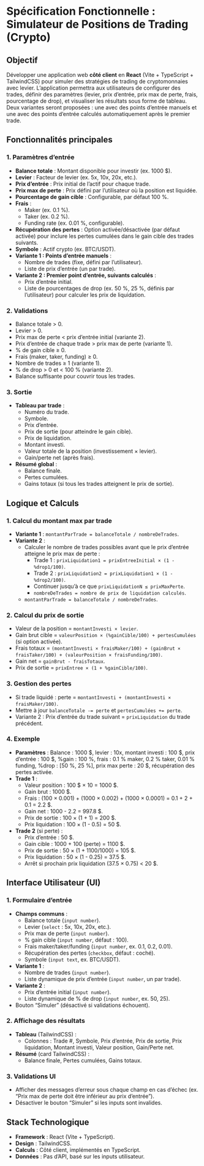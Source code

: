 # Spécification Fonctionnelle : Simulateur de Positions de Trading (Crypto)

## Objectif 

Développer une application web **côté client** en **React** (Vite + TypeScript + TailwindCSS) pour simuler des stratégies de trading de cryptomonnaies avec levier. L’application permettra aux utilisateurs de configurer des trades, définir des paramètres (levier, prix d’entrée, prix max de perte, frais, pourcentage de drop), et visualiser les résultats sous forme de tableau. Deux variantes seront proposées : une avec des points d’entrée manuels et une avec des points d’entrée calculés automatiquement après le premier trade.

## Fonctionnalités principales

### 1. Paramètres d’entrée
- **Balance totale** : Montant disponible pour investir (ex. 1000 $).
- **Levier** : Facteur de levier (ex. 5x, 10x, 20x, etc.).
- **Prix d’entrée** : Prix initial de l’actif pour chaque trade.
- **Prix max de perte** : Prix défini par l’utilisateur où la position est liquidée.
- **Pourcentage de gain cible** : Configurable, par défaut 100 %.
- **Frais** :
  - Maker (ex. 0.1 %).
  - Taker (ex. 0.2 %).
  - Funding rate (ex. 0.01 %, configurable).
- **Récupération des pertes** : Option activée/désactivée (par défaut activée) pour inclure les pertes cumulées dans le gain cible des trades suivants.
- **Symbole** : Actif crypto (ex. BTC/USDT).
- **Variante 1 : Points d’entrée manuels** :
  - Nombre de trades (fixe, défini par l’utilisateur).
  - Liste de prix d’entrée (un par trade).
- **Variante 2 : Premier point d’entrée, suivants calculés** :
  - Prix d’entrée initial.
  - Liste de pourcentages de drop (ex. 50 %, 25 %, définis par l’utilisateur) pour calculer les prix de liquidation.

### 2. Validations
- Balance totale > 0.
- Levier > 0.
- Prix max de perte < prix d’entrée initial (variante 2).
- Prix d’entrée de chaque trade > prix max de perte (variante 1).
- % de gain cible ≥ 0.
- Frais (maker, taker, funding) ≥ 0.
- Nombre de trades ≥ 1 (variante 1).
- % de drop > 0 et < 100 % (variante 2).
- Balance suffisante pour couvrir tous les trades.

### 3. Sortie
- **Tableau par trade** :
  - Numéro du trade.
  - Symbole.
  - Prix d’entrée.
  - Prix de sortie (pour atteindre le gain cible).
  - Prix de liquidation.
  - Montant investi.
  - Valeur totale de la position (investissement × levier).
  - Gain/perte net (après frais).
- **Résumé global** :
  - Balance finale.
  - Pertes cumulées.
  - Gains totaux (si tous les trades atteignent le prix de sortie).

## Logique et Calculs

### 1. Calcul du montant max par trade
- **Variante 1** : `montantParTrade = balanceTotale / nombreDeTrades`.
- **Variante 2** :
  - Calculer le nombre de trades possibles avant que le prix d’entrée atteigne le prix max de perte :
    - Trade 1 : `prixLiquidation1 = prixEntreeInitial × (1 - %drop1/100)`.
    - Trade 2 : `prixLiquidation2 = prixLiquidation1 × (1 - %drop2/100)`.
    - Continuer jusqu’à ce que `prixLiquidationN ≤ prixMaxPerte`.
    - `nombreDeTrades = nombre de prix de liquidation calculés`.
  - `montantParTrade = balanceTotale / nombreDeTrades`.

### 2. Calcul du prix de sortie
- Valeur de la position = `montantInvesti × levier`.
- Gain brut cible = `valeurPosition × (%gainCible/100) + pertesCumulées` (si option activée).
- Frais totaux = `(montantInvesti × fraisMaker/100) + (gainBrut × fraisTaker/100) + (valeurPosition × fraisFunding/100)`.
- Gain net = `gainBrut - fraisTotaux`.
- Prix de sortie = `prixEntree × (1 + %gainCible/100)`.

### 3. Gestion des pertes
- Si trade liquidé : perte = `montantInvesti + (montantInvesti × fraisMaker/100)`.
- Mettre à jour `balanceTotale -= perte` et `pertesCumulées += perte`.
- Variante 2 : Prix d’entrée du trade suivant = `prixLiquidation` du trade précédent.

### 4. Exemple
- **Paramètres** : Balance : 1000 $, levier : 10x, montant investi : 100 $, prix d’entrée : 100 $, %gain : 100 %, frais : 0.1 % maker, 0.2 % taker, 0.01 % funding, %drop : [50 %, 25 %], prix max perte : 20 $, récupération des pertes activée.
- **Trade 1** :
  - Valeur position : 100 $ × 10 = 1000 $.
  - Gain brut : 1000 $.
  - Frais : (100 × 0.001) + (1000 × 0.002) + (1000 × 0.0001) = 0.1 + 2 + 0.1 = 2.2 $.
  - Gain net : 1000 - 2.2 = 997.8 $.
  - Prix de sortie : 100 × (1 + 1) = 200 $.
  - Prix liquidation : 100 × (1 - 0.5) = 50 $.
- **Trade 2** (si perte) :
  - Prix d’entrée : 50 $.
  - Gain cible : 1000 + 100 (perte) = 1100 $.
  - Prix de sortie : 50 × (1 + 1100/1000) = 105 $.
  - Prix liquidation : 50 × (1 - 0.25) = 37.5 $.
  - Arrêt si prochain prix liquidation (37.5 × 0.75) < 20 $.

## Interface Utilisateur (UI)

### 1. Formulaire d’entrée
- **Champs communs** :
  - Balance totale (`input number`).
  - Levier (`select` : 5x, 10x, 20x, etc.).
  - Prix max de perte (`input number`).
  - % gain cible (`input number`, défaut : 100).
  - Frais maker/taker/funding (`input number`, ex. 0.1, 0.2, 0.01).
  - Récupération des pertes (`checkbox`, défaut : coché).
  - Symbole (`input text`, ex. BTC/USDT).
- **Variante 1** :
  - Nombre de trades (`input number`).
  - Liste dynamique de prix d’entrée (`input number`, un par trade).
- **Variante 2** :
  - Prix d’entrée initial (`input number`).
  - Liste dynamique de % de drop (`input number`, ex. 50, 25).
- Bouton “Simuler” (désactivé si validations échouent).

### 2. Affichage des résultats
- **Tableau** (TailwindCSS) :
  - Colonnes : Trade #, Symbole, Prix d’entrée, Prix de sortie, Prix liquidation, Montant investi, Valeur position, Gain/Perte net.
- **Résumé** (card TailwindCSS) :
  - Balance finale, Pertes cumulées, Gains totaux.

### 3. Validations UI
- Afficher des messages d’erreur sous chaque champ en cas d’échec (ex. “Prix max de perte doit être inférieur au prix d’entrée”).
- Désactiver le bouton “Simuler” si les inputs sont invalides.

## Stack Technologique
- **Framework** : React (Vite + TypeScript).
- **Design** : TailwindCSS.
- **Calculs** : Côté client, implémentés en TypeScript.
- **Données** : Pas d’API, basé sur les inputs utilisateur.

